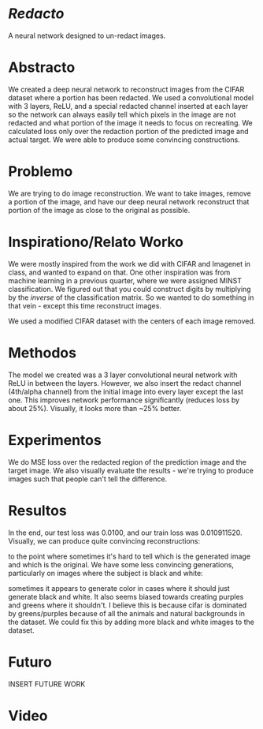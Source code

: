 # *Redacto*
A neural network designed to un-redact images.

# Abstracto

We created a deep neural network to reconstruct images from the CIFAR dataset where a portion has been redacted. We used a convolutional model with 3 layers, ReLU, and a special redacted channel inserted at each layer so the network can always easily tell which pixels in the image are not redacted and what portion of the image it needs to focus on recreating. We calculated loss only over the redaction portion of the predicted image and actual target. We were able to produce some convincing constructions.


# Problemo
We are trying to do image reconstruction. We want to take images, remove a portion of the image, and have our deep neural network reconstruct that portion of the image as close to the original as possible.

# Inspirationo/Relato Worko
We were mostly inspired from the work we did with CIFAR and Imagenet in class, and wanted to expand on that. One other inspiration was from machine learning in a previous quarter, where we were assigned MINST classification. We figured out that you could construct digits by multiplying by the *inverse* of the classification matrix. So we wanted to do something in that vein - except this time reconstruct images.

We used a modified CIFAR dataset with the centers of each image removed. 

# Methodos
The model we created was a 3 layer convolutional neural network with ReLU in between the layers. However, we also insert the redact channel (4th/alpha channel) from the initial image into every layer except the last one. This improves network performance significantly (reduces loss by about 25%). Visually, it looks more than ~25% better.


# Experimentos

We do MSE loss over the redacted region of the prediction image and the target image. We also visually evaluate the results - we're trying to produce images such that people can't tell the difference.


# Resultos
In the end, our test loss was 0.0100, and our train loss was 0.010911520. Visually, we can produce quite convincing reconstructions:



to the point where sometimes it's hard to tell which is the generated image and which is the original. We have some less convincing generations, particularly on images where the subject is black and white:



sometimes it appears to generate color in cases where it should just generate black and white. It also seems biased towards creating purples and greens where it shouldn't. I believe this is because cifar is dominated by greens/purples because of all the animals and natural backgrounds in the dataset. We could fix this by adding more black and white images to the dataset. 

# Futuro
INSERT FUTURE WORK

# Video
